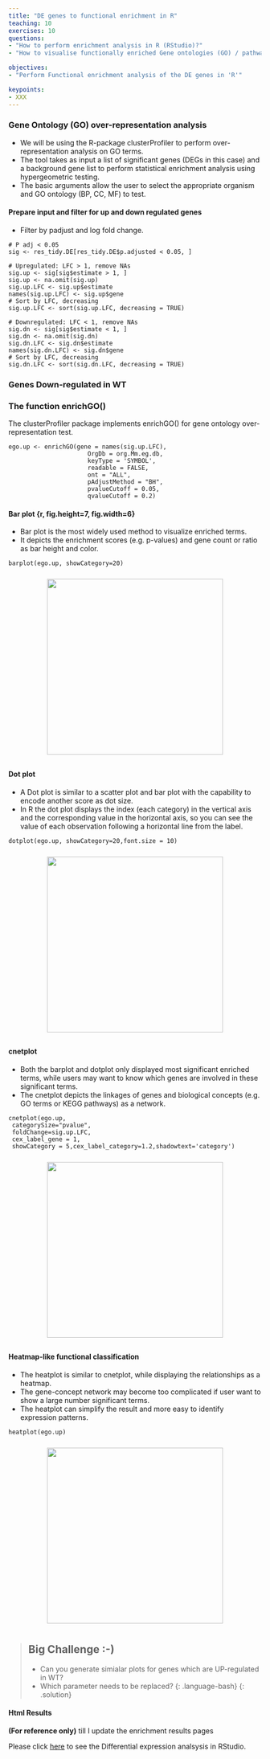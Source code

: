 ```yaml
---
title: "DE genes to functional enrichment in R"
teaching: 10
exercises: 10
questions:
- "How to perform enrichment analysis in R (RStudio)?"
- "How to visualise functionally enriched Gene ontologies (GO) / pathways as networks?"

objectives:
- "Perform Functional enrichment analysis of the DE genes in 'R'"

keypoints:
- XXX
---
```



### Gene Ontology (GO) over-representation analysis 
- We will be using the R-package clusterProfiler to perform over-representation analysis on GO terms. 
- The tool takes as input a list of significant genes (DEGs in this case) and a background gene list to perform statistical enrichment analysis using hypergeometric testing.
- The basic arguments allow the user to select the appropriate organism and GO ontology (BP, CC, MF) to test.

#### Prepare input and filter for up and down regulated genes
- Filter by padjust and log fold change. 

```
# P adj < 0.05 
sig <- res_tidy.DE[res_tidy.DE$p.adjusted < 0.05, ]

# Upregulated: LFC > 1, remove NAs
sig.up <- sig[sig$estimate > 1, ]
sig.up <- na.omit(sig.up)
sig.up.LFC <- sig.up$estimate
names(sig.up.LFC) <- sig.up$gene
# Sort by LFC, decreasing
sig.up.LFC <- sort(sig.up.LFC, decreasing = TRUE)

# Downregulated: LFC < 1, remove NAs
sig.dn <- sig[sig$estimate < 1, ]
sig.dn <- na.omit(sig.dn)
sig.dn.LFC <- sig.dn$estimate
names(sig.dn.LFC) <- sig.dn$gene
# Sort by LFC, decreasing
sig.dn.LFC <- sort(sig.dn.LFC, decreasing = TRUE)
```


### Genes Down-regulated in WT

### The function enrichGO()
The clusterProfiler package implements enrichGO() for gene ontology over-representation test.

```{r}
ego.up <- enrichGO(gene = names(sig.up.LFC),
                      OrgDb = org.Mm.eg.db, 
                      keyType = 'SYMBOL',
                      readable = FALSE,
                      ont = "ALL",
                      pAdjustMethod = "BH",
                      pvalueCutoff = 0.05, 
                      qvalueCutoff = 0.2)
```
#### Bar plot {r, fig.height=7, fig.width=6}
- Bar plot is the most widely used method to visualize enriched terms. 
- It depicts the enrichment scores (e.g. p-values) and gene count or ratio as bar height and color.
```{r, fig.height=7, fig.width=6}
barplot(ego.up, showCategory=20)
```

 <p align="center">
  <img src="{{ page.root }}/fig/BarPlot_Down_in_WT.png" style="margin:10px;height:350px"/>
  </p>

#### Dot plot
- A Dot plot is similar to a scatter plot and bar plot with the capability to encode another score as dot size.
- In R the dot plot displays the index (each category) in the vertical axis and the corresponding value in the horizontal axis, so you can see the value of each observation following a horizontal line from the label.
```{r, fig.height=7, fig.width=6}
dotplot(ego.up, showCategory=20,font.size = 10)
```
 <p align="center">
  <img src="{{ page.root }}/fig/DotPlot_Down_in_WT.png" style="margin:10px;height:350px"/>
  </p>
  
#### cnetplot
- Both the barplot and dotplot only displayed most significant enriched terms, while users may want to know which genes are involved in these significant terms. 
- The cnetplot depicts the linkages of genes and biological concepts (e.g. GO terms or KEGG pathways) as a network.
```{r, fig.height=5, fig.width=8}
cnetplot(ego.up, 
 categorySize="pvalue", 
 foldChange=sig.up.LFC,
 cex_label_gene = 1,
 showCategory = 5,cex_label_category=1.2,shadowtext='category')
```
<p align="center">
  <img src="{{ page.root }}/fig/HeatMap_Down_in_WT.png" style="margin:10px;height:350px"/>
  </p>
  
#### Heatmap-like functional classification
- The heatplot is similar to cnetplot, while displaying the relationships as a heatmap. 
- The gene-concept network may become too complicated if user want to show a large number significant terms. 
- The heatplot can simplify the result and more easy to identify expression patterns.
```{r}
heatplot(ego.up)
```

<p align="center">
  <img src="{{ page.root }}/fig/HeatMap_Down_in_WT.png" style="margin:10px;height:350px"/>
</p>


> ## Big Challenge :-)
> - Can you generate simialar plots for genes which are UP-regulated in WT?
> - Which parameter needs to be replaced?
> {: .language-bash}
{: .solution}

#### Html Results  
__(For reference only)__ till I update the enrichment results pages

Please click [here](https://sydney-informatics-hub.github.io/training-nfcore-rnaseq.parttwo/rnaseq_DE_Full_matrix_DryRun) to see the Differential expression analsysis in RStudio.
